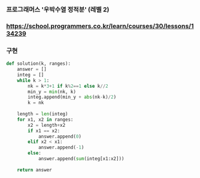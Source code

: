 ### 프로그래머스  '우박수열 정적분' (레벨 2)

### https://school.programmers.co.kr/learn/courses/30/lessons/134239

### 구현


```python
def solution(k, ranges):
    answer = []
    integ = []
    while k > 1:
        nk = k*3+1 if k%2==1 else k//2
        min_y = min(nk, k)
        integ.append(min_y + abs(nk-k)/2)
        k = nk
        
    length = len(integ)
    for x1, x2 in ranges:
        x2 = length+x2
        if x1 == x2:
            answer.append(0)
        elif x2 < x1:
            answer.append(-1)
        else:
            answer.append(sum(integ[x1:x2]))
    
    return answer
```    